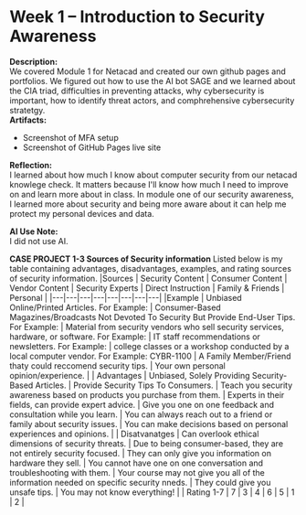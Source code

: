  
# Week 1 – Introduction to Security Awareness
 
**Description:**   
 We covered Module 1 for Netacad and created our own github pages and portfolios. We figured out how to use the AI bot SAGE and we learned about the CIA triad, difficulties in preventing attacks, why cybersecurity is important, how to identify threat actors, and comphrehensive cybersecurity stratetgy.   
**Artifacts:**  
- Screenshot of MFA setup  
- Screenshot of GitHub Pages live site  
 
**Reflection:**    
 I learned about how much I know about computer security from our netacad knowlege check. It matters because I'll know how much I need to improve on and learn more about in class. In module one of our security awareness, I learned more about security and being more aware about it can help me protect my personal devices and data.

**AI Use Note:**  
I did not use AI.

**CASE PROJECT 1-3 Sources of Security information**
Listed below is my table containing advantages, disadvantages, examples, and rating sources of security information.
|Sources | Security Content  | Consumer Content  | Vendor Content  | Security Experts  | Direct Instruction  | Family & Friends  | Personal  |
|---|---|---|---|---|---|---|---|
|Example | Unbiased Online/Printed Articles. For Example:  | Consumer-Based Magazines/Broadcasts Not Devoted To Security But Provide End-User Tips. For Example:  | Material from security vendors who sell security services, hardware, or software. For Example:  | IT staff recommendations or newsletters. For Example:  | college classes or a workshop conducted by a local computer vendor. For Example: CYBR-1100  | A Family Member/Friend thaty could reccomend security tips.  | Your own personal opinion/experience.  |
| Advantages | Unbiased, Solely Providing Security-Based Articles.  | Provide Security Tips To Consumers.  | Teach you security awareness based on products you purchase from them.  | Experts in their fields, can provide expert advice.  | Give you one on one feedback and consultation while you learn.  | You can always reach out to a friend or family about security issues.  | You can make decisions based on personal experiences and opinions. |
| Disatvanatges  | Can overlook ethical dimensions of security threats.  | Due to being consumer-based, they are not entirely security focused.  | They can only give you information on hardware they sell.  | You cannot have one on one conversation and troubleshooting with them.  | Your course may not give you all of the information needed on specific security nneds. | They could give you unsafe tips.  | You may not know everything!  |
| Rating 1-7  | 7  | 3  | 4  | 6  | 5  | 1  | 2  |

